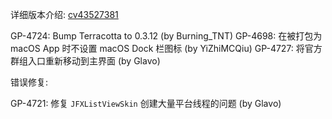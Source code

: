 ---
---

详细版本介绍: [cv43527381](https://www.bilibili.com/opus/1128792850791661574)

GP-4724: Bump Terracotta to 0.3.12 (by Burning_TNT) 
GP-4698: 在被打包为 macOS App 时不设置 macOS Dock 栏图标 (by YiZhiMCQiu)
GP-4727: 将官方群组入口重新移动到主界面 (by Glavo)

错误修复:

GP-4721: 修复 `JFXListViewSkin` 创建大量平台线程的问题 (by Glavo)